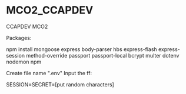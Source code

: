 # MCO2_CCAPDEV
CCAPDEV MCO2

Packages:

npm install mongoose express body-parser hbs express-flash express-session method-override passport passport-local bcrypt multer dotenv nodemon npm


Create file name ".env"
Input the ff:

SESSION=SECRET=[put random characters]